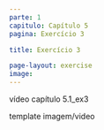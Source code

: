 ```yaml
---
parte: 1
capitulo: Capítulo 5
pagina: Exercício 3

title: Exercício 3

page-layout: exercise
image:
---
```


vídeo capítulo 5.1_ex3

template imagem/video
